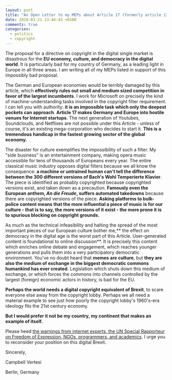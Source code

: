 ```yaml
---
layout: post
title: "An Open Letter to my MEPs about Article 17 (formerly article 13)"
date: 2019-03-21 23:44:43 +0100
comments: true
categories: 
  - politics
  - copyright
---
```


The proposal for a directive on copyright in the digital single market is disastrous for the **EU economy, culture, and democracy in the digital world**. It is particularly bad for my country of Germany, as a leading light in Europe in all three areas. I am writing all of my MEPs listed in support of this impossibly bad proposal.

The German and European economies would be terribly damaged by this article, which **effectively rules out small and medium sized competition in favor of the largest incumbents**. I work for Microsoft on precisely the kind of machine-understanding tasks involved in the copyright filter requirement. I can tell you with authority: **it is an impossible task which only the deepest pockets can approach**. **Article 17 makes Germany and Europe into hostile venues for Internet startups**. The next generation of Youtubes, Soundclouds, and Netflixes are not possible under this Article - unless of course, it's an existing mega-corporation who decides to start it. **This is a tremendous handicap in the fastest growing sector of the global economy.**

The disaster for culture exemplifies the impossibility of such a filter. My "side business" is an entertainment company, making opera music accessible for tens of thousands of Europeans every year. The entire classical music industry opposes digital filters because we all know the consequence: **a machine or untrained human can't tell the difference between the 300 different versions of Bach's Wohl Temperierte Klavier**. The piece is identified as probably copyrighted because copyrighted versions exist, and taken down as a precaution. **Famously even the European anthem, *An die Freude*, suffers automated takedowns** because there are copyrighted versions of the piece. **Asking platforms to bulk-police content means that the more influential a piece of music is for our culture - that is to say, the more versions of it exist - the more prone it is to spurious blocking on copyright grounds.**

As much as the technical infeasibility and halting the spread of the most important pieces of our European culture bother me,** the effect on democracy in the digital age is the worst part of this Article. User-generated content is foundational to online discussion**. It is precisely this content which enriches online debate and engagement, which reaches younger generations and pulls them into a very participatory democratic environment. You've no doubt heard that **memes are culture**, but **they are also the medium of exchange in the biggest democratic commons humankind has ever created**. Legislation which shuts down this medium of exchange, or which forces the commons into channels controlled by the largest (foreign) economic actors in history, is bad for the EU.

**Perhaps the world needs a digital copyright equivalent of Brexit**, to scare everyone else away from the copyright lobby. Perhaps we all need a material example to see just how poorly the copyright lobby's 1960's-era ideology fits the 21st century economy.

**But I would prefer it not be my country, my continent that makes an example of itself.**

Please heed [the warnings from internet experts, the UN Special Rapporteur on Freedom of Expression, NGOs, programmers, and academics](https://saveyourinternet.eu/statements/). I urge you to reconsider your position on this digital Brexit.

Sincerely,

Campbell Vertesi

Berlin, Germany
